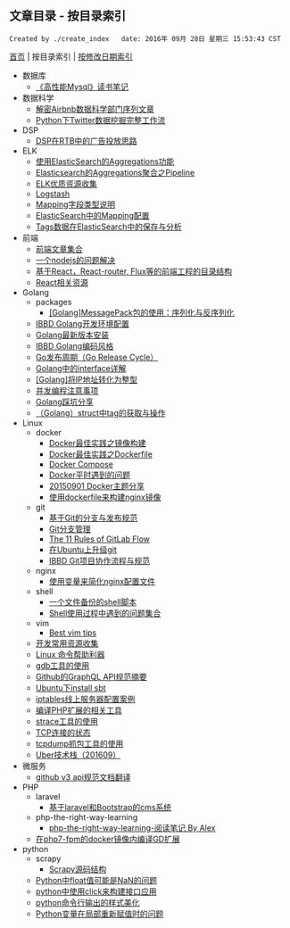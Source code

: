 ## 文章目录 - 按目录索引

    Created by ./create_index   date: 2016年 09月 28日 星期三 15:53:43 CST

[首页](https://github.com/IBBD/blog )  |  按目录索引  |  [按修改日期索引](0-index-date.md )

- 数据库
  - [《高性能Mysql》读书笔记](database/mysql.md)
- 数据科学
  - [解密Airbnb数据科学部门序列文章](data-science/airbnb-data-science-department.md)
  - [Python下Twitter数据挖掘完整工作流](data-science/mining-twitter-data-with-python.md)
- DSP
  - [DSP在RTB中的广告投放思路](dsp/ad-delivery-in-rtb.md)
- ELK
  - [使用ElasticSearch的Aggregations功能](elk/aggregations.md)
  - [Elasticsearch的Aggregations聚合之Pipeline](elk/aggregations-pipeline.md)
  - [ELK优质资源收集](elk/elk-quality-resources.md)
  - [Logstash](elk/logstash.md)
  - [Mapping字段类型说明](elk/mapping2.md)
  - [ElasticSearch中的Mapping配置](elk/mapping.md)
  - [Tags数据在ElasticSearch中的保存与分析](elk/tags-analyzer.md)
- 前端
  - [前端文章集合](front-end/articles-collections.md)
  - [一个nodejs的问题解决](front-end/nodejs-and-node-error.md)
  - [基于React，React-router, Flux等的前端工程的目录结构](front-end/react-router-flux-dir-structure.md)
  - [React相关资源](front-end/react-source.md)
- Golang
  - packages
    - [[Golang]MessagePack包的使用：序列化与反序列化](golang/packages/messagepack.md)
  - [IBBD Golang开发环境配置](golang/golang-env-config.md)
  - [Golang最新版本安装](golang/golang-install.md)
  - [IBBD Golang编码风格](golang/golang-stardard-style.md)
  - [Go发布周期（Go Release Cycle）](golang/go-release-cycle.md)
  - [Golang中的interface详解](golang/interface.md)
  - [[Golang]将IP地址转化为整型](golang/ipv4-to-uint.md)
  - [并发编程注意事项](golang/parallel-coding.md)
  - [Golang踩坑分享](golang/share.md)
  - [（Golang）struct中tag的获取与操作](golang/struct-tag.md)
- Linux
  - docker
    - [Docker最佳实践之镜像构建](linux/docker/docker-best-practice-build.md)
    - [Docker最佳实践之Dockerfile](linux/docker/docker-best-practice-dockerfile.md)
    - [Docker Compose](linux/docker/docker-compose.md)
    - [Docker平时遇到的问题](linux/docker/docker-questions.md)
    - [20150901 Docker主题分享](linux/docker/docker分享会.md)
    - [使用dockerfile来构建nginx镜像](linux/docker/nginx.md)
  - git
    - [基于Git的分支与发布规范](linux/git/git-branch-and-release-standard.md)
    - [Git分支管理](linux/git/git-branch.md)
    - [The 11 Rules of GitLab Flow](linux/git/gitlab-flow-rules.md)
    - [在Ubuntu上升级git](linux/git/git-update.md)
    - [IBBD Git项目协作流程与规范](linux/git/ibbd-git-flow.md)
  - nginx
    - [使用变量来简化nginx配置文件](linux/nginx/nginx-conf-use-var.md)
  - shell
    - [一个文件备份的shell脚本](linux/shell/files-backup.md)
    - [Shell使用过程中遇到的问题集合](linux/shell/questions.md)
  - vim
    - [Best vim tips](linux/vim/best-vim-tips.md)
  - [开发常用资源收集](linux/awesome.md)
  - [Linux 命令帮助利器](linux/cheat.md)
  - [gdb工具的使用](linux/gdb-tools.md)
  - [Github的GraphQL API规范摘要](linux/graphql-for-github.md)
  - [Ubuntu下install sbt](linux/install-sbt.md)
  - [iptables线上服务器配置案例](linux/iptables-config.md)
  - [编译PHP扩展的相关工具](linux/php-build-tools.md)
  - [strace工具的使用](linux/strace-tools.md)
  - [TCP连接的状态](linux/tcp-connection-status.md)
  - [tcpdump抓包工具的使用](linux/tcpdump-tools.md)
  - [Uber技术栈（201609）](linux/uber-tech-201609.md)
- 微服务
  - [github v3 api规范文档翻译](micro-services/github-api-standard-translate.md)
- PHP
  - laravel
    - [基于laravel和Bootstrap的cms系统](php/laravel/laravel-bootstrapt-cms.md)
  - php-the-right-way-learning
    - [php-the-right-way-learning-阅读笔记 By Alex](php/php-the-right-way-learning/alex.md)
  - [在php7-fpm的docker镜像内编译GD扩展](php/php-gd-in-docker-install.md)
- python
  - scrapy
    - [Scrapy源码结构](python/scrapy/源码结构.md)
  - [Python中float值可能是NaN的问题](python/float-is-nan.md)
  - [python中使用click来构建接口应用](python/pip-module-click.md)
  - [python命令行输出的样式美化](python/python-command-line-style.md)
  - [Python变量在局部重新赋值时的问题](python/variable-local-assign.md)
